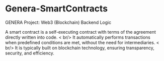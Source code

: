 # Genera-SmartContracts
GENERA Project: Web3 (Blockchain) Backend Logic


A smart contract is a self-executing contract with terms of the agreement directly written into code. 
< br/>
It automatically performs transactions when predefined conditions are met, without the need for intermediaries.
< br/> 
It is typically built on blockchain technology, ensuring transparency, security, and efficiency.
